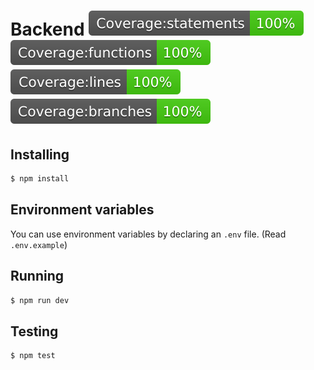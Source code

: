 # Backend ![](./docs/badge-statements.svg) ![](./docs/badge-functions.svg) ![](./docs/badge-lines.svg) ![](./docs/badge-branches.svg)

## Installing

```bash
$ npm install
```

## Environment variables

You can use environment variables by declaring an `.env` file. (Read `.env.example`)

## Running

```bash
$ npm run dev
```

## Testing

```bash
$ npm test
```
